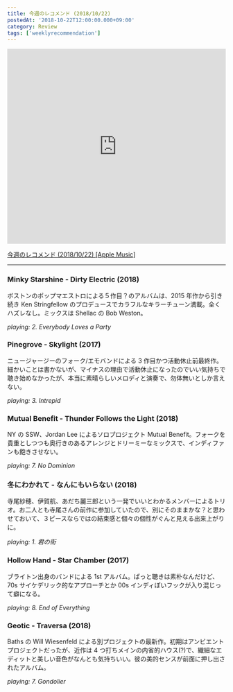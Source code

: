 ```yaml
---
title: 今週のレコメンド (2018/10/22)
postedAt: '2018-10-22T12:00:00.000+09:00'
category: Review
tags: ['weeklyrecommendation']
---
```


<iframe allow="autoplay *; encrypted-media *;" frameborder="0" height="450" style="width:100%;max-width:660px;overflow:hidden;background:transparent;" sandbox="allow-forms allow-popups allow-same-origin allow-scripts allow-storage-access-by-user-activation allow-top-navigation-by-user-activation" src="https://embed.music.apple.com/jp/playlist/%E4%BB%8A%E9%80%B1%E3%81%AE%E3%83%AC%E3%82%B3%E3%83%A1%E3%83%B3%E3%83%89-2018-10-22/pl.u-XkD0bRLf4BNEAj?app=music&amp;at=1000lR8X"></iframe>

[今週のレコメンド (2018/10/22) \[Apple Music\]](https://itunes.apple.com/jp/playlist/%E4%BB%8A%E9%80%B1%E3%81%AE%E3%83%AC%E3%82%B3%E3%83%A1%E3%83%B3%E3%83%89-2018-10-22/pl.u-XkD0bRLf4BNEAj)

---

### Minky Starshine - Dirty Electric (2018)

ボストンのポップマエストロによる５作目？のアルバムは、2015 年作から引き続き Ken Stringfellow のプロデュースでカラフルなキラーチューン満載。全くハズレなし。ミックスは Shellac の Bob Weston。

_playing: 2\. Everybody Loves a Party_

### Pinegrove - Skylight (2017)

ニュージャージーのフォーク/エモバンドによる 3 作目かつ活動休止前最終作。細かいことは書かないが、マイナスの理由で活動休止になったのでいい気持ちで聴き始めなかったが、本当に素晴らしいメロディと演奏で、勿体無いとしか言えない。

_playing: 3\. Intrepid_

### Mutual Benefit - Thunder Follows the Light (2018)

NY の SSW、Jordan Lee によるソロプロジェクト Mutual Benefit。フォークを貴重としつつも奥行きのあるアレンジとドリーミーなミックスで、インディファンも飽きさせない。

_playing: 7\. No Dominion_

### 冬にわかれて - なんにもいらない (2018)

寺尾紗穂、伊賀航、あだち麗三郎という一発でいいとわかるメンバーによるトリオ。お二人とも寺尾さんの前作に参加していたので、別にそのままかな？と思わせておいて、３ピースならではの結束感と個々の個性がぐんと見える出来上がりに。

_playing: 1\. 君の街_

### Hollow Hand - Star Chamber (2017)

ブライトン出身のバンドによる 1st アルバム。ぱっと聴きは素朴なんだけど、70s サイケデリック的なアプローチとか 00s インディぽいフックが入り混じって癖になる。

_playing: 8\. End of Everything_

### Geotic - Traversa (2018)

Baths の Will Wiesenfeld による別プロジェクトの最新作。初期はアンビエントプロジェクトだったが、近作は 4 つ打ちメインの内省的ハウス(?)で、繊細なエディットと美しい音色がなんとも気持ちいい。彼の美的センスが前面に押し出されたアルバム。

_playing: 7\. Gondolier_
